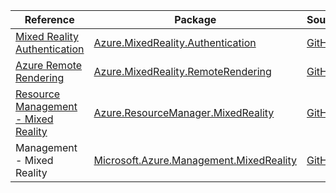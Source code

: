 | Reference | Package | Source |
|---|---|---|
|[Mixed Reality Authentication](mixedreality.authentication-readme.md)|[Azure.MixedReality.Authentication](https://www.nuget.org/packages/Azure.MixedReality.Authentication)|[GitHub](https://github.com/Azure/azure-sdk-for-net/blob/main/sdk/mixedreality/Azure.MixedReality.Authentication)|
|[Azure Remote Rendering](mixedreality.remoterendering-readme.md)|[Azure.MixedReality.RemoteRendering](https://www.nuget.org/packages/Azure.MixedReality.RemoteRendering)|[GitHub](https://github.com/Azure/azure-sdk-for-net/blob/main/)|
|[Resource Management - Mixed Reality](resourcemanager.mixedreality-readme.md)|[Azure.ResourceManager.MixedReality](https://www.nuget.org/packages/Azure.ResourceManager.MixedReality)|[GitHub](https://github.com/Azure/azure-sdk-for-net/blob/main/sdk/mixedreality/Azure.ResourceManager.MixedReality)|
|Management - Mixed Reality|[Microsoft.Azure.Management.MixedReality](https://www.nuget.org/packages/Microsoft.Azure.Management.MixedReality)|[GitHub](https://github.com/Azure/azure-sdk-for-net/blob/main/)|
